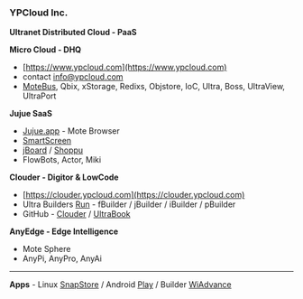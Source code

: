### YPCloud Inc.

**Ultranet Distributed Cloud - PaaS**

**Micro Cloud - DHQ**
- [https://www.ypcloud.com](https://www.ypcloud.com)
- contact info@ypcloud.com
- [MoteBus](https://github.com/motebus), Qbix, xStorage, Redixs, Objstore, IoC, Ultra, Boss, UltraView, UltraPort

**Jujue SaaS**
- [Jujue.app](https://jujue.app) - Mote Browser
- [SmartScreen](https://smartscreen.tv)
- [jBoard](https://jboard.ypcloud.com) / [Shoppu](https://shoppu.tv)
- FlowBots, Actor, Miki

**Clouder - Digitor & LowCode**
- [https://clouder.ypcloud.com](https://clouder.ypcloud.com)
- Ultra Builders [Run](https://run.ypcloud.com) - fBuilder / jBuilder / iBuilder / pBuilder
- GitHub - [Clouder](https://github.com/YPCloudInc/Clouder) / [UltraBook](https://github.com/motebus/ultrabook)

**AnyEdge - Edge Intelligence**
- Mote Sphere
- AnyPi, AnyPro, AnyAi

---
**Apps** - Linux [SnapStore](https://snapcraft.io/search?q=ypcloud) / Android [Play](https://play.google.com/store/apps/developer?id=YPCloud+Inc.&pli=1) / Builder [WiAdvance](https://appmarket.wiadvance.com/market/list/?search=ypcloud)

<!--
**YPCloudInc/YPCloudInc** is a ✨ _special_ ✨ repository because its `README.md` (this file) appears on your GitHub profile.

Here are some ideas to get you started:

- 🔭 I’m currently working on ...
- 🌱 I’m currently learning ...
- 👯 I’m looking to collaborate on ...
- 🤔 I’m looking for help with ...
- 💬 Ask me about ...
- 📫 How to reach me: ...
- 😄 Pronouns: ...
- ⚡ Fun fact: ...
--
